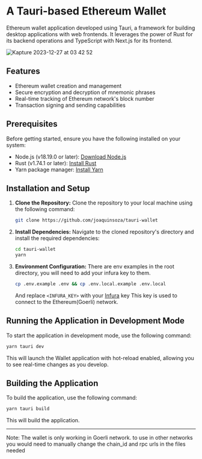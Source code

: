 # A Tauri-based Ethereum Wallet

Ethereum wallet application developed using Tauri, a framework for building desktop applications with web frontends. It leverages the power of Rust for its backend operations and TypeScript with Next.js for its frontend.

![Kapture 2023-12-27 at 03 42 52](https://github.com/joaquinsoza/tauri-wallet/assets/34905663/ed6a89d9-bf03-4fd5-b0df-bb217deec067)


## Features

- Ethereum wallet creation and management
- Secure encryption and decryption of mnemonic phrases
- Real-time tracking of Ethereum network's block number
- Transaction signing and sending capabilities

## Prerequisites

Before getting started, ensure you have the following installed on your system:

- Node.js (v18.19.0 or later): [Download Node.js](https://nodejs.org/en/download/)
- Rust (v1.74.1 or later): [Install Rust](https://www.rust-lang.org/tools/install)
- Yarn package manager: [Install Yarn](https://yarnpkg.com/getting-started/install)

## Installation and Setup

1. **Clone the Repository:**
   Clone the repository to your local machine using the following command:

   ```bash
   git clone https://github.com/joaquinsoza/tauri-wallet
   ```

2. **Install Dependencies:**
   Navigate to the cloned repository's directory and install the required dependencies:

   ```bash
   cd tauri-wallet
   yarn
   ```

3. **Environment Configuration:**
   There are env examples in the root directory, you will need to add your infura key to them.

   ```bash
   cp .env.example .env && cp .env.local.example .env.local
   ```

   And replace `<INFURA_KEY>` with your [Infura](https://app.infura.io/) key
   This key is used to connect to the Ethereum(Goerli) network.

## Running the Application in Development Mode

To start the application in development mode, use the following command:

```bash
yarn tauri dev
```

This will launch the Wallet application with hot-reload enabled, allowing you to see real-time changes as you develop.

## Building the Application

To build the application, use the following command:

```bash
yarn tauri build
```

This will build the application.

---

Note: The wallet is only working in Goerli network. to use in other networks you would need to manually change the chain_id and rpc urls in the files needed
